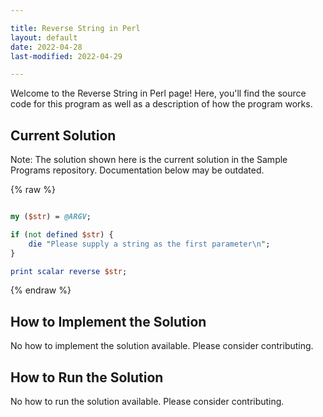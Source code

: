```yaml
---

title: Reverse String in Perl
layout: default
date: 2022-04-28
last-modified: 2022-04-29

---
```


Welcome to the Reverse String in Perl page! Here, you'll find the source code for this program as well as a description of how the program works.

## Current Solution

Note: The solution shown here is the current solution in the Sample Programs repository. Documentation below may be outdated.

{% raw %}

```Perl

my ($str) = @ARGV;

if (not defined $str) {
    die "Please supply a string as the first parameter\n";
}

print scalar reverse $str;

```

{% endraw %}

## How to Implement the Solution

No how to implement the solution available. Please consider contributing.

## How to Run the Solution

No how to run the solution available. Please consider contributing.